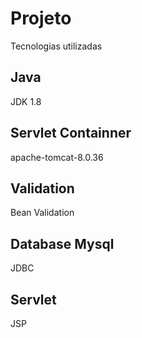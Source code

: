 # Projeto
Tecnologias utilizadas

## Java
JDK 1.8

## Servlet Containner 
apache-tomcat-8.0.36

## Validation
Bean Validation

## Database Mysql
JDBC

## Servlet
JSP